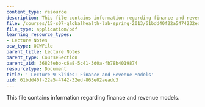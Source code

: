 ```yaml
---
content_type: resource
description: This file contains information regarding finance and revenue models.
file: /courses/15-s07-globalhealth-lab-spring-2013/61bdd40f22a5474232ed863e02aeadc3_MIT15_S07S13_lec9.pdf
file_type: application/pdf
learning_resource_types:
- Lecture Notes
ocw_type: OCWFile
parent_title: Lecture Notes
parent_type: CourseSection
parent_uid: 3682febb-c6a8-5c41-3d0a-fb78b4019874
resourcetype: Document
title: ' Lecture 9 Slides: Finance and Revenue Models'
uid: 61bdd40f-22a5-4742-32ed-863e02aeadc3
---
```

This file contains information regarding finance and revenue models.


